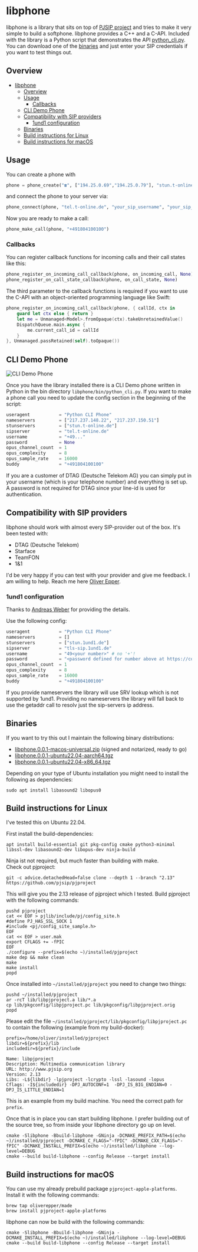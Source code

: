 # libphone

libphone is a library that sits on top of [PJSIP project](https://github.com/pjsip/pjproject) and tries to make it very simple to build a softphone. libphone provides a C++ and a C-API. Included with the library is a Python script that demonstrates the API [python_cli.py](src/python_cli/python_cli.py). You can download one of the [binaries](#binaries) and just enter your SIP credentials if you want to test things out.

## Overview
<!-- TOC -->
* [libphone](#libphone)
  * [Overview](#overview)
  * [Usage](#usage)
    * [Callbacks](#callbacks)
  * [CLI Demo Phone](#cli-demo-phone)
  * [Compatibility with SIP providers](#compatibility-with-sip-providers)
    * [1und1 configuration](#1und1-configuration)
  * [Binaries](#binaries)
  * [Build instructions for Linux](#build-instructions-for-linux)
  * [Build instructions for macOS](#build-instructions-for-macos)
<!-- TOC -->

## Usage

You can create a phone with

```python
phone = phone_create("☎️", ["194.25.0.69","194.25.0.79"], "stun.t-online.de")
```

and connect the phone to your server via:

```python
phone_connect(phone, "tel.t-online.de", "your_sip_username", "your_sip_password")
```
Now you are ready to make a call:

```python
phone_make_call(phone, "+491804100100")
```

### Callbacks
You can register callback functions for incoming calls and their call states like this:

```python
phone_register_on_incoming_call_callback(phone, on_incoming_call, None)
phone_register_on_call_state_callback(phone, on_call_state, None)
```

The third parameter to the callback functions is required if you want to use the C-API with an object-oriented programming language like Swift:

```swift
phone_register_on_incoming_call_callback(phone, { callId, ctx in
    guard let ctx else { return }
    let me = Unmanaged<Model>.fromOpaque(ctx).takeUnretainedValue()
    DispatchQueue.main.async {
        me.current_call_id = callId
    }
}, Unmanaged.passRetained(self).toOpaque())
```

## CLI Demo Phone

![CLI Demo Phone](python_cli.png)

Once you have the library installed there is a CLI Demo phone written in Python in the bin directory `libphone/bin/python_cli.py`. If you want to make a phone call you need to update the config section in the beginning of the script:

```python
useragent           = "Python CLI Phone"
nameservers         = ["217.237.148.22", "217.237.150.51"]
stunservers         = ["stun.t-online.de"]
sipserver           = "tel.t-online.de"
username            = "+49..."
password            = None
opus_channel_count  = 1
opus_complexity     = 8
opus_sample_rate    = 16000
buddy               = "+491804100100"
```

If you are a customer of DTAG (Deutsche Telekom AG) you can simply put in your username (which is your telephone number) and everything is set up. A password is not required for DTAG since your line-id is used for authentication.



## Compatibility with SIP providers

libphone should work with almost every SIP-provider out of the box. It's been tested with:
- DTAG (Deutsche Telekom)
- Starface
- TeamFON
- 1&1

I'd be very happy if you can test with your provider and give me feedback. I am willing to help. Reach me here [Oliver Epper](https://oliver-epper.de).

### 1und1 configuration

Thanks to [Andreas Weber](https://github.com/andreasweberd) for providing the details.

Use the following config:

```python
useragent           = "Python CLI Phone"
nameservers         = []
stunservers         = ["stun.1und1.de"]
sipserver           = "tls-sip.1und1.de"
username            = "49<your number>" # no '+'!
password            = "<password defined for number above at https://control-center.1und1.de/>"
opus_channel_count  = 1
opus_complexity     = 8
opus_sample_rate    = 16000
buddy               = "+491804100100"
```

If you provide nameservers the library will use SRV lookup which is not supported by 1und1. Providing no nameservers the library will fall back to use the getaddr call to resolv just the sip-servers ip address.

## Binaries

If you want to try this out I maintain the following binary distributions:

- [libphone.0.0.1-macos-universal.zip](https://oliver-epper.de/libphone.0.0.1-macos-universal.zip) (signed and notarized, ready to go)
- [libphone.0.0.1-ubuntu22.04-aarch64.tgz](https://oliver-epper.de/libphone.0.0.1-ubuntu22.04-aarch64.tgz)
- [libphone.0.0.1-ubuntu22.04-x86_64.tgz](https://oliver-epper.de/libphone.0.0.1-ubuntu22.04-x86_64.tgz)

Depending on your type of Ubuntu installation you might need to install the following as dependencies:

```shell
sudo apt install libasound2 libopus0
```

## Build instructions for Linux

I've tested this on Ubuntu 22.04.

First install the build-dependencies:

```shell
apt install build-essential git pkg-config cmake python3-minimal libssl-dev libasound2-dev libopus-dev ninja-build
```

Ninja ist not required, but much faster than building with make.    
Check out pjproject:

```shell
git -c advice.detachedHead=false clone --depth 1 --branch "2.13" https://github.com/pjsip/pjproject
```

This will give you the 2.13 release of pjproject which I tested.
Build pjproject with the following commands:

```shell
pushd pjproject
cat << EOF > pjlib/include/pj/config_site.h
#define PJ_HAS_SSL_SOCK 1
#include <pj/config_site_sample.h>
EOF
cat << EOF > user.mak
export CFLAGS += -fPIC
EOF
./configure --prefix=$(echo ~)/installed/pjproject
make dep && make clean
make
make install
popd
```

Once installed into `~/installed/pjproject` you need to change two things:

```shell
pushd ~/installed/pjproject
ar -rcT lib/libpjproject.a lib/*.a
cp lib/pkgconfig/libpjproject.pc lib/pkgconfig/libpjproject.orig
popd
```

Please edit the file `~/installed/pjproject/lib/pkgconfig/libpjproject.pc` to contain the following (example from my build-docker):

```text
prefix=/home/oliver/installed/pjproject
libdir=${prefix}/lib
includedir=${prefix}/include

Name: libpjproject
Description: Multimedia communication library
URL: http://www.pjsip.org
Version: 2.13
Libs: -L${libdir} -lpjproject -lcrypto -lssl -lasound -lopus
Cflags: -I${includedir} -DPJ_AUTOCONF=1  -DPJ_IS_BIG_ENDIAN=0 -DPJ_IS_LITTLE_ENDIAN=1
```

This is an example from my build machine. You need the correct path for `prefix`.

Once that is in place you can start building libphone. I prefer building out of the source tree, so from inside your libphone directory go up on level.

```shell
cmake -Slibphone -Bbuild-libphone -GNinja -DCMAKE_PREFIX_PATH=$(echo ~)/installed/pjproject -DCMAKE_C_FLAGS="-fPIC" -DCMAKE_CXX_FLAGS="-fPIC" -DCMAKE_INSTALL_PREFIX=$(echo ~)/installed/libphone --log-level=DEBUG
cmake --build build-libphone --config Release --target install
```


## Build instructions for macOS

You can use my already prebuild package `pjproject-apple-platforms`. Install it with the following commands:

```shell
brew tap oliverepper/made
brew install pjproject-apple-platforms
```

libphone can now be build with the following commands:

```shell
cmake -Slibphone -Bbuild-libphone -GNinja -DCMAKE_INSTALL_PREFIX=$(echo ~)/installed/libphone --log-level=DEBUG
cmake --build build-libphone --config Release --target install
```
